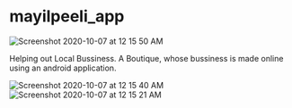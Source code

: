 
# mayilpeeli_app

![Screenshot 2020-10-07 at 12 15 50 AM](https://user-images.githubusercontent.com/68949013/95246611-5ad18680-0832-11eb-9ad8-b6e7f14b38a3.png)


Helping out Local Bussiness. 
A Boutique, whose bussiness is made online using an android application.

![Screenshot 2020-10-07 at 12 15 40 AM](https://user-images.githubusercontent.com/68949013/95246621-5e650d80-0832-11eb-9272-b81f446c5d2f.png)
![Screenshot 2020-10-07 at 12 15 21 AM](https://user-images.githubusercontent.com/68949013/95246622-5f963a80-0832-11eb-854f-fc579381adec.png)
